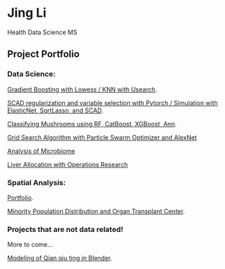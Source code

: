 # Jing Li
Health Data Science MS 



## Project Portfolio

### Data Science:

[Gradient Boosting with Lowess / KNN with Usearch](hw2.md).

[SCAD regularization and variable selection with Pytorch / Simulation with ElasticNet, SqrtLasso, and SCAD](hw3.md).

[Classifying Mushrooms using RF, CatBoost, XGBoost, Ann](data440final_jingli.html).

[Grid Search Algorithm with Particle Swarm Optimizer and AlexNet](hw4_jingli-3-2.md)

[Analysis of Microbiome](final.pdf)

[Liver Allocation with Operations Research](final_poster.pdf)


### Spatial Analysis:

[Portfolio](https://storymaps.arcgis.com/stories/8708a59ed7474d14a8a014ba9102ad7f).

[Minority Population Distribution and Organ Transplant Center](gis_final-2.pdf).


### Projects that are not data related!
More to come...

[Modeling of Qian qiu ting in Blender](blender_project.png).




